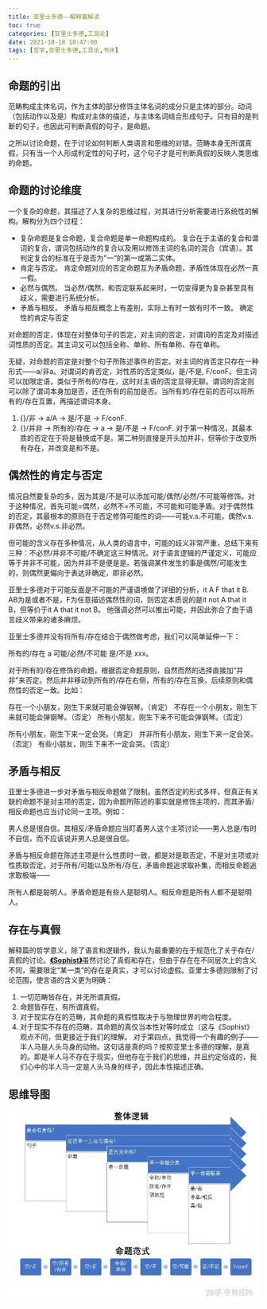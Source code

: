 ```yaml
---
title: 亚里士多德——解释篇解读
toc: true
categories: [亚里士多德,工具论]
date: 2021-10-18 18:47:00
tags: [哲学,亚里士多德,工具论,书评]
---
```


## 命题的引出

范畴构成主体名词，作为主体的部分修饰主体名词的成分只是主体的部分。动词（包括动作以及是）构成对主体的描述，与主体名词结合形成句子。只有目的是判断的句子，也因此可判断真假的句子，是命题。

之所以讨论命题，在于讨论如何判断人类语言和思维的对错。范畴本身无所谓真假，只有当一个人形成判定性的句子时，这个句子才是可判断真假的反映人类思维的命题。

## 命题的讨论维度

一个复杂的命题，其描述了人复杂的思维过程，对其进行分析需要进行系统性的解构。解构分为四个过程：

- 复杂命题是复合命题，复合命题是单一命题构成的。
复合在于主语的复合和谓词的复合，谓词包括动作的复合以及用以修饰主词的名词的混合（宾语）。其判定复合的标准在于是否为”一“的第一或第二实体。
- 肯定与否定。
肯定命题对应的否定命题互为矛盾命题，矛盾性体现在必然一真一假。
- 必然与偶然。
当必然/偶然，和否定联系起来时，一切变得更为复杂甚至具有歧义，需要进行系统分析。
- 矛盾与相反。
矛盾与相反概念上有差别，实际上有时一致有时不一致。
确定性的肯定与否定

对命题的否定，体现在对整体句子的否定，对主词的否定，对谓词的否定及对描述词性质的否定。其主词又可以包括全称、单称、所有单称、存在单称。

无疑，对命题的否定是对整个句子所陈述事件的否定。对主词的肯否定只存在一种形式——a/非a。对谓词的肯否定，对性质的否定类似，是/不是, F/conF。但主词可以加限定语，类似于所有的/存在，这时对主语的否定显得无聊。谓词的否定则可以除了谓词本身加是否，还在所有的前加是否。当所有的/存在前的否可以将所有的/存在互置，再描述谓词本身。

1. {}/非 -> a/A -> 是/不是 -> F/conF.
2. {}/并非 -> 所有的/存在 -> a -> 是/不是 -> F/conF.
对于第一种情况，其最本质的否定在于将是替换成不是。第二种则直接是开头加并非，但等价于改变所有存在，并改变是和不是。

## 偶然性的肯定与否定

情况自然要复杂的多，因为其是/不是可以添加可能/偶然/必然/不可能等修饰。对于这种情况，首先可能=偶然，必然不=不可能，不可能和可能矛盾。对于偶然性的否定，其最根本的原则在于否定修饰可能性的词——可能v.s.不可能，偶然v.s.非偶然，必然v.s.非必然。

但可能的含义存在多种情况，从人类的语言中，可能的歧义非常严重，总结下来有三种：不必然/并非不可能/不确定这三种情况。对于语言逻辑的严谨定义，可能应等于并非不可能，因为并非不是便是是。若强调某件发生的事是偶然/可能发生的，则偶然更偏向于表达非确定，即非必然。

亚里士多德对于可能反面是不可能的严谨语境做了详细的分析，it A F that it B. AB为是或者不是，F为任意描述偶然性的词，则否定本质说的是it not A that it B，但等价于it A that it not B。 他强调必然可以推出可能，并因此弥合了由于语言歧义带来的诸多麻烦。

亚里士多德并没有将所有/存在结合于偶然做考虑，我们可以简单延伸一下：

所有的/存在 a 可能/必然/不可能 是/不是 xxx。

对于所有的/存在修饰的命题，根据否定命题原则，自然而然的选择直接加“并非”来否定。然后并非移动到所有的/存在右侧，所有的/存在互换，后续原则和偶然性的否定一致。比如：

存在一个小朋友，刚生下来就可能会弹钢琴。（肯定）
不存在一个小朋友，刚生下来就可能会弹钢琴。（否定）
所有小朋友，刚生下来不可能会弹钢琴。（否定）

所有小朋友，刚生下来一定会哭。（肯定）
并非所有小朋友，刚生下来一定会哭。（否定） 
有些小朋友，刚生下来不一定会哭。（否定）

## 矛盾与相反

亚里士多德进一步对矛盾与相反命题做了限制。虽然否定的形式多样，但真正有关联的命题不是对主项的否定，因为命题所陈述的事实就是修饰主项的，而其矛盾/相反命题也应当讨论同一主项。例如：

男人总是很自信。其相反/矛盾命题应当盯着男人这个主项讨论——男人总是/有时不自信，而不应该说非男人总是很自信。

矛盾与相反命题在陈述主项是什么性质时一致，都是对是取否定，不是对主项或对性质取否定。对于所有/可能以及所有/存在，矛盾命题追求取补集，而相反命题追求取极端——

所有人都是聪明人。矛盾命题是有些人是聪明人。相反命题是所有人都不是聪明人。

## 存在与真假

解释篇的哲学意义，除了语言和逻辑外，我认为最重要的在于规范化了关于存在/真假的讨论。[**《Sophist》**](/2021/09/04/柏拉图/柏拉图对话录——智者篇/)虽然讨论了真假和存在，但由于存在在不同层次上的含义不同，需要限定“某一类”的存在是真实，才可以讨论虚假。亚里士多德则限制了讨论范围，使言语的含义更为明确：

1. 一切范畴皆存在，并无所谓真假。
2. 命题皆存在，有所谓真假。
3. 对于现实存在的范畴，其命题的真假性取决于与物理世界的吻合程度。
4. 对于现实不存在的范畴，其命题的真仅当本性对等时成立（这与《Sophist》观点不同，但更接近于我们的理解。
对于第四点，我觉得一个有趣的例子——半人马是人头马身的动物。这句话是真的吗？按照亚里士多德的理解，是真的。即是半人马不存在于现实，但他存在于我们的思维，并且约定俗成的，我们心中的半人马一定是人头马身的样子，因此本性描述正确。

## 思维导图

![解释篇注解](/2021/10/18/亚里士多德/亚里士多德——解释篇解读/interp.jpeg)
